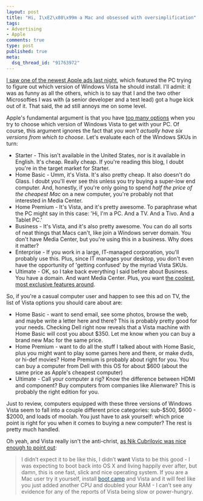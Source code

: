 ```yaml
--- 
layout: post
title: "Hi, I\xE2\x80\x99m a Mac and obsessed with oversimplification"
tags: 
- Advertising
- Apple
comments: true
type: post
published: true
meta: 
  dsq_thread_id: "91763972"
---
```

<a href="http://www.apple.com/getamac/ads/">I saw one of the newest Apple ads last night</a>, which featured the PC trying to figure out which version of Windows Vista he should install. I'll admit: it was as funny as all the others, which is to say that I and the two other Microsofties I was with (a senior developer and a test lead) got a huge kick out of it. That said, the ad still annoys me on some level.

  Apple's fundamental argument is that you have <a href="http://www.microsoft.com/windows/products/windowsvista/editions/choose.mspx">too many options</a> when you try to choose which version of Windows Vista to get with your PC. Of course, this argument ignores the fact that <em>you won't actually have six versions from which to choose</em>. Let's evaluate each of the Windows SKUs in turn:
  <ul>
  	<li>Starter - This isn't available in the United States, nor is it available in English. It's cheap. Really cheap. If you're reading this blog, I doubt you're in the target market for Starter.</li>
  	<li>Home Basic - Umm, it's Vista. It's also pretty cheap. It also doesn't do Glass. I doubt you'll ever see this unless you try buying a super-low end computer. And, honestly, if you're only going to spend <em>half the price of the cheapest Mac</em> on a new computer, you're probably not that interested in Media Center.</li>
  	<li>Home Premium - It's Vista, and it's pretty awesome. To paraphrase what the PC might say in this case: 'Hi, I'm a PC. And a TV. And a Tivo. And a Tablet PC.'</li>
  	<li>Business - It's Vista, and it's also pretty awesome. You can do all sorts of neat things that Macs can't, like join a Windows server domain. You don't have Media Center, but you're using this in a business. Why does it matter?</li>
  	<li>Enterprise - If you work in a large, IT-managed corporation, you'll probably use this. Plus, since IT manages your desktop, you don't even have the opportunity of 'getting confused' by the myriad Vista SKUs.</li>
  	<li>Ultimate - OK, so I take back everything I said before about Business. You have a domain. And want Media Center. Plus, you want <a href="http://windowsultimate.com/Default.aspx">the coolest, most exclusive features around</a>.</li>
  </ul>
  So, if you're a casual computer user and happen to see this ad on TV, the list of Vista options you should care about are:
  <ul>
  	<li>Home Basic - want to send email, see some photos, browse the web, and maybe write a letter here and there? This is probably pretty good for your needs. Checking Dell right now reveals that a Vista machine with Home Basic will cost you about $350. Let me know when you can buy a brand new Mac for the same price.</li>
  	<li>Home Premium - want to do all the stuff I talked about with Home Basic, plus you might want to play some games here and there, or make dvds, or hi-def movies? Home Premium is probably about right for you. You can buy a computer from Dell with this OS for about $600 (about the same price as Apple's cheapest computer)</li>
  	<li>Ultimate - Call your computer a rig? Know the difference between HDMI and component? Buy computers from companies like Alienware? This is probably the right edition for you. </li>
  </ul>
  Just to review, computers equipped with these three versions of Windows Vista seem to fall into a couple different price categories: sub-$500, $600 - $2000, and loads of moolah. You just have to ask yourself: which price point is right for you when it comes to buying a new computer? The rest is pretty much handled.

  Oh yeah, and Vista really isn't the anti-christ, <a href="http://www.nik.com.au/archives/2007/05/06/switching-back/trackback/">as Nik Cubrilovic was nice enough to point out</a>:
  <blockquote>I didn’t expect it to be like this, I didn’t <strong>want</strong> Vista to be this good - I was expecting to boot back into OS X and living happily ever after, but damn, this is one fast, slick and nice operating system. If you are a Mac user try it yourself, install <a href="http://www.apple.com/bootcamp"><font color="#004276">boot camp</font></a> and Vista and it will feel like you just added another CPU and doubled your RAM - I can’t see any evidence for any of the reports of Vista being slow or power-hungry.</blockquote>

